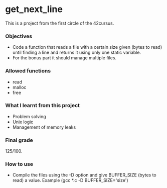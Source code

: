 # get_next_line

This is a project from the first circle of the 42cursus.

### Objectives
  * Code a function that reads a file with a certain size given (bytes to read) until finding a line and returns it using only one static variable.
  * For the bonus part it should manage multiple files.

### Allowed functions
  * read
  * malloc
  * free

### What I learnt from this project
  * Problem solving
  * Unix logic
  * Management of memory leaks

### Final grade
125/100.

### How to use
  * Compile the files using the -D option and give BUFFER_SIZE (bytes to read) a value. Example (gcc *.c -D BUFFER_SIZE='size')
